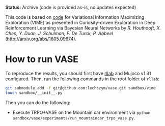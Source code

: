 **Status:** Archive (code is provided as-is, no updates expected)

This code is based on [code](https://github.com/openai/vime) for Variational Information Maximizing Exploration (VIME) as presented in Curiosity-driven Exploration in Deep Reinforcement Learning via Bayesian Neural Networks by *R. Houthooft, X. Chen, Y. Duan, J. Schulman, F. De Turck, P. Abbeel* (http://arxiv.org/abs/1605.09674). 

# How to run VASE

To reproduce the results, you should first have [rllab](https://github.com/rllab/rllab) and Mujoco v1.31 configured. Then, run the following commands in the root folder of `rllab`:

```bash
git submodule add -f git@github.com:lechszym/vase.git sandbox/vime
touch sandbox/__init__.py
```

Then you can do the following:
- Execute TRPO+VASE on the Mountain car environment via `python sandbox/vase/experiments/run_mountaincar_trpo_vase.py`.
